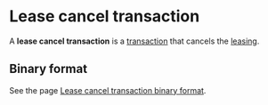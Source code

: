 # Lease cancel transaction

A **lease cancel transaction** is a [transaction](/blockchain/transaction.md) that cancels the [leasing](/blockchain/leasing.md).

## Binary format

See the page [Lease cancel transaction binary format](/blockchain/binary-format/transaction-binary-format/lease-cancel-transaction-binary-format.md).
